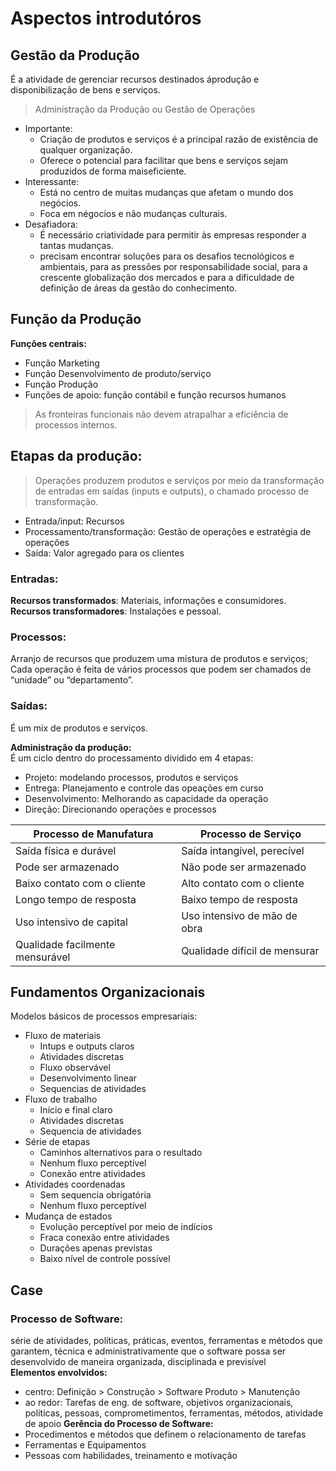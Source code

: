 # Aspectos introdutóros

## Gestão da Produção
É a atividade de gerenciar recursos destinados áprodução e disponibilização de bens e serviços.
> Administração da Produção ou Gestão de Operações

- Importante:
    - Criação de produtos e serviços é a principal razão de existência de qualquer organização.
    - Oferece o potencial para facilitar que bens e serviços sejam produzidos de forma maiseficiente.
- Interessante:
    - Está no centro de muitas mudanças que afetam o mundo dos negócios.
    - Foca em négocios e não mudanças culturais.
- Desafiadora:
    - É necessário criatividade para permitir às empresas responder a tantas mudanças.
    - precisam encontrar soluções para os desafios tecnológicos e ambientais, para as pressões por responsabilidade social, para a crescente globalização dos mercados e para a dificuldade de definição de áreas da gestão do conhecimento.

## Função da Produção
**Funções centrais:**
- Função Marketing
- Função Desenvolvimento de produto/serviço
- Função Produção
- Funções de apoio: função contábil e função recursos humanos

> As fronteiras funcionais não devem atrapalhar a eficiência de processos internos.

## Etapas da produção:
> Operações produzem produtos e serviços por meio da transformação de entradas em saídas (inputs e outputs), o chamado processo de transformação.
- Entrada/input: Recursos
- Processamento/transformação: Gestão de operações e estratégia de operações
- Saída: Valor agregado para os clientes

### Entradas:
**Recursos transformados**: Materiais, informações e consumidores.</br>
**Recursos transformadores**: Instalações e pessoal.</br>
### Processos:
Arranjo de recursos que produzem uma mistura de produtos e serviços;</br>
Cada operação é feita de vários processos que podem ser chamados de “unidade” ou “departamento”.</br>
### Saídas:
É um mix de produtos e serviços.</br>

**Administração da produção:**</br>
É um ciclo dentro do processamento dividido em 4 etapas:
- Projeto: modelando processos, produtos e serviços
- Entrega: Planejamento e controle das opeações em curso
- Desenvolvimento: Melhorando as capacidade da operação
- Direção: Direcionando operações e processos

| Processo de Manufatura    | Processo de Serviço        |
|----------------------------|----------------------------|
| Saída física e durável     | Saída intangível, perecível |
| Pode ser armazenado        | Não pode ser armazenado     |
| Baixo contato com o cliente| Alto contato com o cliente  |
| Longo tempo de resposta    | Baixo tempo de resposta     |
| Uso intensivo de capital   | Uso intensivo de mão de obra|
| Qualidade facilmente mensurável | Qualidade difícil de mensurar |

## Fundamentos Organizacionais
Modelos básicos de processos empresariais:
- Fluxo de materiais
    - Intups e outputs claros
    - Atividades discretas
    - Fluxo observável
    - Desenvolvimento linear
    - Sequencias de atividades
- Fluxo de trabalho
    - Início e final claro
    - Atividades discretas
    - Sequencia de atividades
- Série de etapas
    - Caminhos alternativos para o resultado
    - Nenhum fluxo perceptível
    - Conexão entre atividades
- Atividades coordenadas
    - Sem sequencia obrigatória
    - Nenhum fluxo perceptível
- Mudança de estados
    - Evolução perceptível por meio de indícios
    - Fraca conexão entre atividades
    - Durações apenas previstas
    - Baixo nível de controle possível

## Case
### Processo de Software:
série de atividades, políticas, práticas, eventos, ferramentas e métodos que garantem, técnica e administrativamente que o software possa ser desenvolvido de maneira organizada, disciplinada e previsível</br>
**Elementos envolvidos:**
- centro: Definição > Construção > Software Produto > Manutenção
- ao redor: Tarefas de eng. de software, objetivos organizacionais, políticas, pessoas, comprometimentos, ferramentas, métodos, atividade de apoio
**Gerência do Processo de Software:**
- Procedimentos e métodos que definem o relacionamento de tarefas
- Ferramentas e Equipamentos
- Pessoas com habilidades, treinamento e motivação